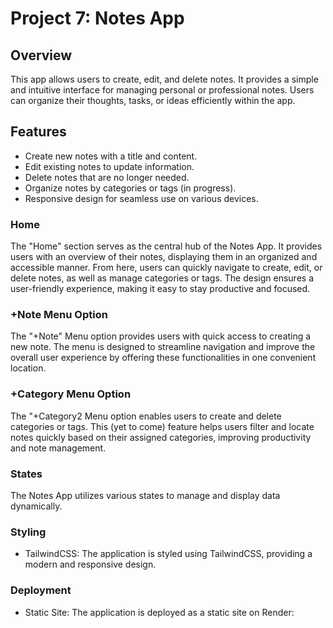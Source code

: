 # Project 7: Notes App
## Overview
This app allows users to create, edit, and delete notes. It provides a simple and intuitive interface for managing personal or professional notes. Users can organize their thoughts, tasks, or ideas efficiently within the app.
## Features
- Create new notes with a title and content.
- Edit existing notes to update information.
- Delete notes that are no longer needed.
- Organize notes by categories or tags (in progress).
- Responsive design for seamless use on various devices.
### Home
The "Home" section serves as the central hub of the Notes App. It provides users with an overview of their notes, displaying them in an organized and accessible manner. From here, users can quickly navigate to create, edit, or delete notes, as well as manage categories or tags. The design ensures a user-friendly experience, making it easy to stay productive and focused.

### +Note Menu Option
The "+Note" Menu option provides users with quick access to creating a new note. The menu is designed to streamline navigation and improve the overall user experience by offering these functionalities in one convenient location.
### +Category Menu Option
The "+Category2 Menu option enables users to create and delete categories or tags. This (yet to come) feature helps users filter and locate notes quickly based on their assigned categories, improving productivity and note management.
### States
The Notes App utilizes various states to manage and display data dynamically. 

### Styling
- TailwindCSS: The application is styled using TailwindCSS, providing a modern and responsive design.
### Deployment
- Static Site: The application is deployed as a static site on Render: